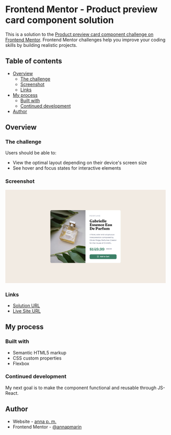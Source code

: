 
# Frontend Mentor - Product preview card component solution

This is a solution to the [Product preview card component challenge on Frontend Mentor](https://www.frontendmentor.io/challenges/product-preview-card-component-GO7UmttRfa). Frontend Mentor challenges help you improve your coding skills by building realistic projects. 

## Table of contents

- [Overview](#overview)
  - [The challenge](#the-challenge)
  - [Screenshot](#screenshot)
  - [Links](#links)
- [My process](#my-process)
  - [Built with](#built-with)
  - [Continued development](#continued-development)
- [Author](#author)


## Overview

### The challenge

Users should be able to:

- View the optimal layout depending on their device's screen size
- See hover and focus states for interactive elements

### Screenshot

![](./images/screenshot.PNG)

### Links

- [Solution URL]()
- [Live Site URL]()

## My process

### Built with

- Semantic HTML5 markup
- CSS custom properties
- Flexbox

### Continued development

My next goal is to make the component functional and reusable through JS-React.

## Author

- Website - [anna p. m.](https://annapmarin.github.io/newportfolio/)
- Frontend Mentor - [@annapmarin](https://www.frontendmentor.io/profile/annapmarin)